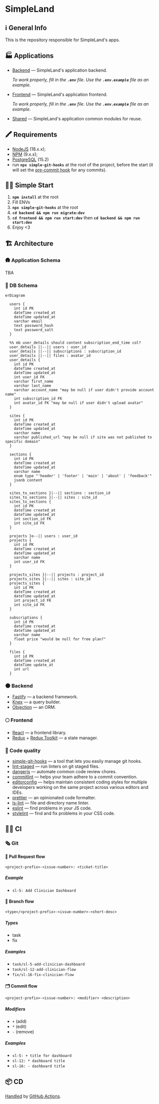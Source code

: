 # SimpleLand

## ℹ️ General Info

This is the repository responsible for SimpleLand's apps.

## 🏭 Applications

- [Backend](./backend) — SimpleLand's application backend.

  _To work properly, fill in the **`.env`** file. Use the **`.env.example`** file as an example._

- [Frontend](./frontend) — SimpleLand's application frontend.

  _To work properly, fill in the **`.env`** file. Use the **`.env.example`** file as an example._

- [Shared](./shared) — SimpleLand's application common modules for reuse.

## 🖍 Requirements

- [NodeJS](https://nodejs.org/en/) (18.x.x);
- [NPM](https://www.npmjs.com/) (9.x.x);
- [PostgreSQL](https://www.postgresql.org/) (15.2)
- run **`npx simple-git-hooks`** at the root of the project, before the start (it will set the [pre-commit hook](https://www.npmjs.com/package/simple-git-hooks) for any commits).

## 🏃‍♂️ Simple Start

1. **`npm install`** at the root
2. Fill ENVs
3. **`npx simple-git-hooks`** at the root
4. **`cd backend && npm run migrate:dev`**
5. **`cd frontend && npm run start:dev`** then **`cd backend && npm run start:dev`**
6. Enjoy <3

## 🏗 Architecture

### 🛖 Application Schema

TBA

### 💽 DB Schema

```mermaid
erDiagram

  users {
    int id PK
    dateTime created_at
    dateTime updated_at
    varchar email
    text password_hash
    text password_salt
  }

  %% mb user_details should content subscription_end_time col?
  user_details ||--|| users : user_id
  user_details ||--|| subscriptions : subscription_id
  user_details ||--|| files : avatar_id
  user_details {
    int id PK
    dateTime created_at
    dateTime updated_at
    int user_id FK
    varchar first_name
    varchar last_name
    varchar account_name "may be null if user didn't provide account name"
    int subscription_id FK
    int avatar_id FK "may be null if user didn't upload avatar"
  }

  sites {
    int id PK
    dateTime created_at
    dateTime updated_at
    varchar name
    varchar published_url "may be null if site was not published to specific domain"
  }

  sections {
    int id PK
    dateTime created_at
    dateTime updated_at
    varchar name
    enum type "'header' | 'footer' | 'main' | 'about' | 'feedback'"
    jsonb content
  }

  sites_to_sections }|--|| sections : section_id
  sites_to_sections }|--|| sites : site_id
  sites_to_sections {
    int id PK
    dateTime created_at
    dateTime updated_at
    int section_id FK
    int site_id FK
  }

  projects }o--|| users : user_id
  projects {
    int id PK
    dateTime created_at
    dateTime updated_at
    varchar name
    int user_id FK
  }

  projects_sites }|--|| projects : project_id
  projects_sites }|--|| sites : site_id
  projects_sites {
    int id PK
    dateTime created_at
    dateTime updated_at
    int project_id FK
    int site_id FK
  }

  subscriptions {
    int id PK
    dateTime created_at
    dateTime updated_at
    varchar name
    float price "would be null for free plan?"
  }

  files {
    int id PK
    dateTime created_at
    dateTime update_at
    int url
  }

```

### 🌑 Backend

- [Fastify](https://www.fastify.io/) — a backend framework.
- [Knex](https://knexjs.org/) — a query builder.
- [Objection](https://vincit.github.io/objection.js/) — an ORM.

### 🌕 Frontend

- [React](https://reactjs.org/) — a frontend library.
- [Redux](https://redux.js.org/) + [Redux Toolkit](https://redux-toolkit.js.org/) — a state manager.

### 🥊 Code quality

- [simple-git-hooks](https://www.npmjs.com/package/simple-git-hooks) — a tool that lets you easily manage git hooks.
- [lint-staged](https://www.npmjs.com/package/lint-staged) — run linters on git staged files.
- [dangerjs](https://danger.systems/js/) — automate common code review chores.
- [commitlint](https://commitlint.js.org/) — helps your team adhere to a commit convention.
- [editorconfig](https://editorconfig.org/) — helps maintain consistent coding styles for multiple developers working on the same project across various editors and IDEs.
- [prettier](https://prettier.io/) — an opinionated code formatter.
- [ls-lint](https://ls-lint.org/) — file and directory name linter.
- [eslint](https://eslint.org/) — find problems in your JS code.
- [stylelint](https://stylelint.io/) — find and fix problems in your CSS code.

## 🧑‍💻 CI

### 🗞 Git

#### 🏅 Pull Request flow

```
<project-prefix>-<issue-number>: <ticket-title>
```

##### Example

- `sl-5: Add Clinician Dashboard`

#### 🌳 Branch flow

```
<type>/<project-prefix>-<issue-number>-<short-desc>
```

##### Types

- task
- fix

##### Examples

- `task/sl-5-add-clinician-dashboard`
- `task/sl-12-add-clinician-flow`
- `fix/sl-16-fix-clinician-flow`

#### 🗂 Commit flow

```
<project-prefix>-<issue-number>: <modifier> <description>
```

##### Modifiers

- `+` (add)
- `*` (edit)
- `-` (remove)

##### Examples

- `sl-5: + title for dashboard`
- `sl-12: * dashboard title`
- `sl-16: - dashboard title`

## 📦 CD

[Handled](.github/workflows/cd.yml) by [GitHub Actions](https://docs.github.com/en/actions).
